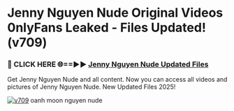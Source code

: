 # Jenny Nguyen Nude Original Videos 0nlyFans Leaked - Files Updated! (v709)

<h3>🔴 CLICK HERE 🌐==►► <a href="https://tinyurl.com/5h6xmrr3" rel="nofollow">Jenny Nguyen Nude Updated Files</a></h3>

Get Jenny Nguyen Nude and all content. Now you can access all videos and pictures of Jenny Nguyen Nude. New Updated Files 2025!

[![v709](https://i.imgur.com/KVD873Z.gif)](https://tinyurl.com/5h6xmrr3)
oanh moon nguyen nude